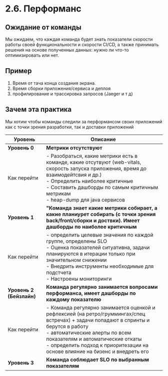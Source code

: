 # 2.6. Перформанс

## Ожидание от команды
Мы ожидаем, что каждая команда будет знать показатели скорости работы своей функциональности и скорости CI/CD, а также принимать решения на основе полученных данных: нужно ли что-то оптимизировать или нет.

## Пример
1. Время от тача конца создания экрана.
2. Время сборки приложения/сервиса и деплоя
3. профилирование и трассировка запросов (Jaeger и т д)

## Зачем эта практика
Мы хотим чтобы команды следили за перформансом своих приложений как с точки зрения разработки, так и доставки приложений

| Уровень  | Описание |
| ------------- | ------------- |
| **Уровень 0**  | **Метрики отсутствуют** |
| Как перейти  | - Разобраться, какие метрики есть в команде, какие отсутвуют (web-vitals, скорость запуска приложения, время до взаимодейтсвия и др.)<br/>- Определить наиболее критичные<br/>- Составить дашборды по самым критичным метрикам<br/>- heap-dump для java сервисов |
| **Уровень 1**  | **"Команда знает какие метрики собирает, а какие планиурет собирать (с точки зрения back/front/сборки и доствки). Имеет дашборды по наиболее критичным** |
| Как перейти  | - определить целевые значения по каждой группе, определены SLO<br/>- Оценка показателей ситуативна, задачи планируются в итерации только при значительном снижении<br/>- Внедрить инструменты необходимые для подстчета<br/>- Настроены мониторинги |
| **Уровень 2 (Бейзлайн)**  | **Команда регулярно занимается вопросами перформанса, имеет дашборды по каждому показателю** |
| Как перейти  | - Команда регулярно занимается оценкой и рефлексией (на ретро/груммингах/спец встречах) + задачи попадают в спринты и берутся в работу<br/>- автоматические алерты по всем показателям и автоматические откаты<br/>- определить подход к приоритезации на основе влияние на бизенс и внедреть его |
| **Уровень 3**  | **Команда соблюдает SLО по выбранным показателям** |